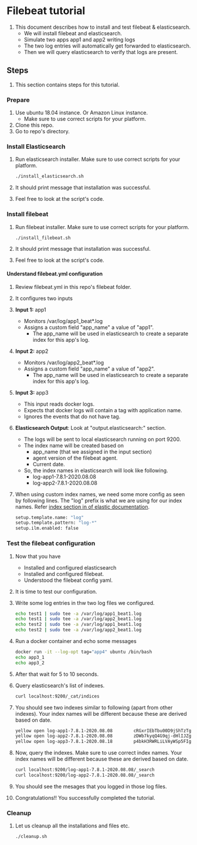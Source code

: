 # Filebeat tutorial

1. This document describes how to install and test filebeat & elasticsearch.
    * We will install filebeat and elasticsearch.
    * Simulate two apps app1 and app2 writing logs
    * The two log entries will automatically get forwarded to elasticsearch.
    * Then we will query elasticsearch to verify that logs are present.

## Steps

1. This section contains steps for this tutorial.

### Prepare

1. Use ubuntu 18.04 instance. Or Amazon Linux instance.
    * Make sure to use correct scripts for your platform.
2. Clone this repo.
3. Go to repo's directory.

### Install Elasticsearch

1. Run elasticsearch installer.  Make sure to use correct scripts for your platform.

    ```bash
    ./install_elasticsearch.sh
    ```

2. It should print message that installation was successful.
3. Feel free to look at the script's code.

### Install filebeat

1. Run filebeat installer.  Make sure to use correct scripts for your platform.

    ```bash
    ./install_filebeat.sh
    ```

2. It should print message that installation was successful.
3. Feel free to look at the script's code.

#### Understand filebeat.yml configuration

1. Review filebeat.yml in this repo's filebeat folder.
2. It configures two inputs
3. **Input 1:** app1
    * Monitors /var/log/app1_beat*.log
    * Assigns a custom field "app_name" a value of "app1".
        * The app_name will be used in elasticsearch to create a separate index for this app's log.

4. **Input 2:** app2
    * Monitors /var/log/app2_beat*.log
    * Assigns a custom field "app_name" a value of "app2".
        * The app_name will be used in elasticsearch to create a separate index for this app's log.
5. **Input 3:** app3
    * This input reads docker logs.
    * Expects that docker logs will contain a tag with application name.
    * Ignores the events that do not have tag.
6. **Elasticsearch Output**: Look at "output.elasticsearch:" section.
    * The logs will be sent to local elasticsearch running on port 9200.
    * The index name will be created based on
        * app_name (that we assigned in the input section)
        * agent version of the filebeat agent.
        * Current date.
    * So, the index names in elasticsearch will look like following.
        * log-app1-7.8.1-2020.08.08
        * log-app2-7.8.1-2020.08.08
7. When using custom index names, we need some more config as seen by following lines. The "log" prefix is what we are using for our index names. Refer [index section in of elastic documentation](https://www.elastic.co/guide/en/beats/filebeat/current/elasticsearch-output.html#index-option-es).

    ```bash
    setup.template.name: "log"
    setup.template.pattern: "log-*"
    setup.ilm.enabled: false
    ```

### Test the filebeat configuration

1. Now that you have
    * Installed and configured elasticsearch
    * Installed and configured filebeat.
    * Understood the filebeat config yaml.
2. It is time to test our configuration.
3. Write some log entries in thw two log files we configured.

    ```bash
    echo test1 | sudo tee -a /var/log/app1_beat1.log
    echo test1 | sudo tee -a /var/log/app2_beat1.log
    echo test2 | sudo tee -a /var/log/app1_beat1.log
    echo test2 | sudo tee -a /var/log/app2_beat1.log
    ```

4. Run a docker container and echo some messages

    ```bash
    docker run -it --log-opt tag="app4" ubuntu /bin/bash
    echo app3_1
    echo app3_2
    ```

5. After that wait for 5 to 10 seconds.
6. Query elasticsearch's list of indexes.

    ```bash
    curl localhost:9200/_cat/indices
    ```

7. You should see two indexes similar to following (apart from other indexes). Your index names will be different because these are derived based on date.

    ```bash
    yellow open log-app1-7.8.1-2020.08.08        cRGxrIEbTbu00D9jShTzTg 1 1     1 0   8.5kb   8.5kb
    yellow open log-app2-7.8.1-2020.08.08        zDWb7kyqQ4G9qj-dHlIJZg 1 1     0 0    208b    208b
    yellow open log-app3-7.8.1-2020.08.18        p4bkH3RWRLiLVAyWSp5FIg 1 1 6 0 30.3kb 30.3kb
    ```

8. Now, query the indexes. Make sure to use correct index names. Your index names will be different because these are derived based on date.

    ```bash
    curl localhost:9200/log-app1-7.8.1-2020.08.08/_search
    curl localhost:9200/log-app2-7.8.1-2020.08.08/_search
    ```

9. You should see the mesages that you logged in those log files.
10. Congratulations!! You successfully completed the tutorial.

### Cleanup

1. Let us cleanup all the installations and files etc.

    ```bash
    ./cleanup.sh
    ```
